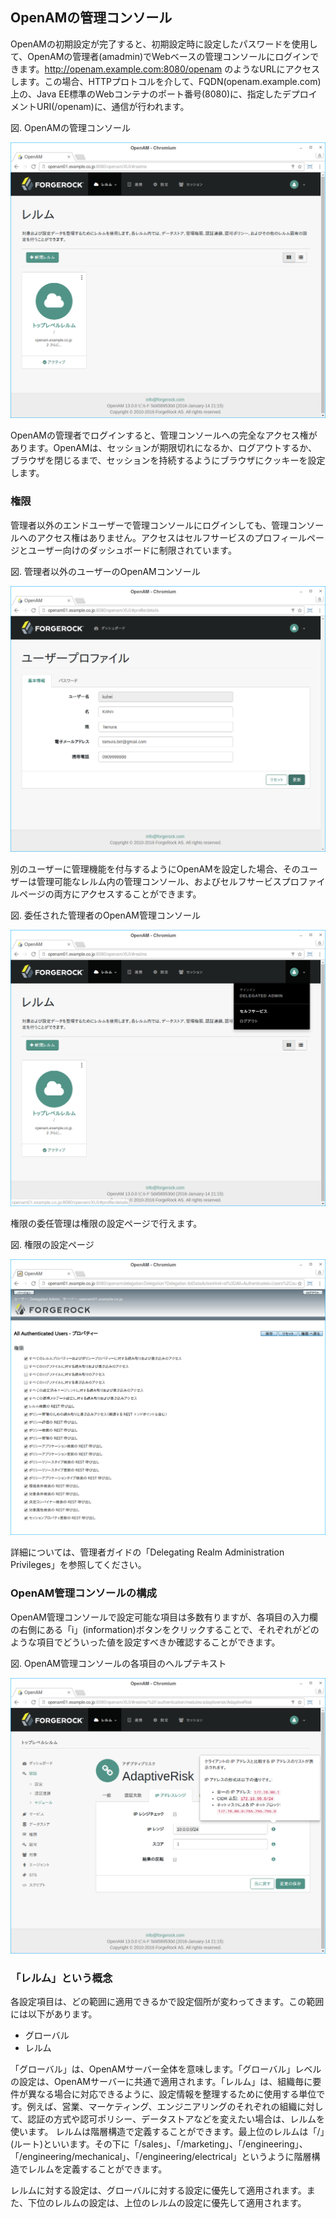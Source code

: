 ## OpenAMの管理コンソール

OpenAMの初期設定が完了すると、初期設定時に設定したパスワードを使用して、OpenAMの管理者(amadmin)でWebベースの管理コンソールにログインできます。http://openam.example.com:8080/openam のようなURLにアクセスします。この場合、HTTPプロトコルを介して、FQDN(openam.example.com)上の、Java EE標準のWebコンテナのポート番号(8080)に、指定したデプロイメントURI(/openam)に、通信が行われます。

図. OpenAMの管理コンソール

![図. OpenAMの管理コンソール](images/admin-console/AdminConsole.png)

OpenAMの管理者でログインすると、管理コンソールへの完全なアクセス権があります。OpenAMは、セッションが期限切れになるか、ログアウトするか、ブラウザを閉じるまで、セッションを持続するようにブラウザにクッキーを設定します。

### 権限

管理者以外のエンドユーザーで管理コンソールにログインしても、管理コンソールへのアクセス権はありません。アクセスはセルフサービスのプロフィールページとユーザー向けのダッシュボードに制限されています。

図. 管理者以外のユーザーのOpenAMコンソール

![図. 管理者以外のユーザーのOpenAMコンソール](images/admin-console/UserProfilePage.png)

別のユーザーに管理機能を付与するようにOpenAMを設定した場合、そのユーザーは管理可能なレルム内の管理コンソール、およびセルフサービスプロファイルページの両方にアクセスすることができます。

図. 委任された管理者のOpenAM管理コンソール

![図. 委任された管理者のOpenAM管理コンソール](images/admin-console/Console4DelegatedAdmin.png)

権限の委任管理は権限の設定ページで行えます。

図. 権限の設定ページ

![図. 権限の設定ページ](images/admin-console/privilege.png)

詳細については、管理者ガイドの「Delegating Realm Administration Privileges」を参照してください。

### OpenAM管理コンソールの構成

OpenAM管理コンソールで設定可能な項目は多数有りますが、各項目の入力欄の右側にある「i」(information)ボタンをクリックすることで、それぞれがどのような項目でどういった値を設定すべきか確認することができます。

図. OpenAM管理コンソールの各項目のヘルプテキスト

![図. OpenAM管理コンソールの各項目のヘルプテキスト](images/admin-console/help-text.png)

### 「レルム」という概念

各設定項目は、どの範囲に適用できるかで設定個所が変わってきます。この範囲には以下があります。

- グローバル
- レルム

「グローバル」は、OpenAMサーバー全体を意味します。「グローバル」レベルの設定は、OpenAMサーバーに共通で適用されます。「レルム」は、組織毎に要件が異なる場合に対応できるように、設定情報を整理するために使用する単位です。例えば、営業、マーケティング、エンジニアリングのそれぞれの組織に対して、認証の方式や認可ポリシー、データストアなどを変えたい場合は、レルムを使います。
レルムは階層構造で定義することができます。最上位のレルムは「/」(ルート)といいます。その下に「/sales」、「/marketing」、「/engineering」、「/engineering/mechanical」、「/engineering/electrical」というように階層構造でレルムを定義することができます。

レルムに対する設定は、グローバルに対する設定に優先して適用されます。また、下位のレルムの設定は、上位のレルムの設定に優先して適用されます。
